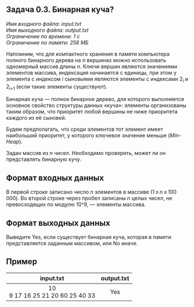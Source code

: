 
## Задача 0.3. Бинарная куча?

*Имя входного файла:  input.txt  
Имя выходного файла:  output.txt  
Ограничение по времени: 1 с  
Ограничение по памяти: 256 МБ*

Напомним, что для компактного хранения в памяти компьютера полного бинарного дерева на  _n_ вершинах можно использовать одномерный массив длины _n_. Ключи вершин являются значениями элементов массива, индексация начинается с единицы, при этом у элемента с индексом _i_  сыновьями являются элементы с индексами  2<sub>i</sub>  и 2<sub>i+1</sub>  (если такие элементы существуют).

Бинарная куча — полное бинарное дерево, для которого выполняется основное свойство структуры данных «куча»: элементы организованы таким образом, что приоритет любой вершины не ниже приоритета каждого из её сыновей.

Будем предполагать, что среди элементов тот элемент имеет наибольший приоритет, у которого ключевое значение меньше (_Min-Heap_).

Задан массив из  _n_ чисел. Необходимо проверить, может ли он представлять бинарную кучу.

## Формат входных данных

В первой строке записано число _n_  элементов в массиве (1 ≤ _n_ ≤ 100 000). Во второй строке через пробел записаны  _n_ целых чисел, не превосходящих по модулю  10^9, — элементы массива.

## Формат выходных данных

Выведите  Yes, если существует бинарная куча, которая в памяти представляется заданным массивом, или  No  иначе.

## Пример

|              input.txt             | output.txt |
|:----------------------------------:|:----------:|
| 10<br>9 17 16 25 21 20 60 25 40 33 | Yes        |
